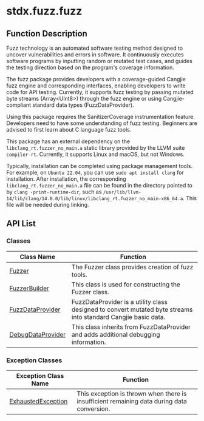 # stdx.fuzz.fuzz

## Function Description

Fuzz technology is an automated software testing method designed to uncover vulnerabilities and errors in software. It continuously executes software programs by inputting random or mutated test cases, and guides the testing direction based on the program's coverage information.

The fuzz package provides developers with a coverage-guided Cangjie fuzz engine and corresponding interfaces, enabling developers to write code for API testing. Currently, it supports fuzz testing by passing mutated byte streams (Array\<UInt8>) through the fuzz engine or using Cangjie-compliant standard data types (FuzzDataProvider).

Using this package requires the SanitizerCoverage instrumentation feature. Developers need to have some understanding of fuzz testing. Beginners are advised to first learn about C language fuzz tools.

This package has an external dependency on the `libclang_rt.fuzzer_no_main.a` static library provided by the LLVM suite `compiler-rt`. Currently, it supports Linux and macOS, but not Windows.

Typically, installation can be completed using package management tools. For example, on `Ubuntu 22.04`, you can use `sudo apt install clang` for installation. After installation, the corresponding `libclang_rt.fuzzer_no_main.a` file can be found in the directory pointed to by `clang -print-runtime-dir`, such as `/usr/lib/llvm-14/lib/clang/14.0.0/lib/linux/libclang_rt.fuzzer_no_main-x86_64.a`. This file will be needed during linking.

## API List

### Classes

|                 Class Name                |                Function                |
| ----------------------------------------- | ------------------------------------- |
| [Fuzzer](./fuzz_package_api/fuzz_package_classes.md#class-fuzzer) | The Fuzzer class provides creation of fuzz tools. |
| [FuzzerBuilder](./fuzz_package_api/fuzz_package_classes.md#class-fuzzerbuilder) | This class is used for constructing the Fuzzer class. |
| [FuzzDataProvider](./fuzz_package_api/fuzz_package_classes.md#class-fuzzdataprovider) | FuzzDataProvider is a utility class designed to convert mutated byte streams into standard Cangjie basic data. |
| [DebugDataProvider](./fuzz_package_api/fuzz_package_classes.md#class-debugdataprovider) | This class inherits from FuzzDataProvider and adds additional debugging information. |

### Exception Classes

|               Exception Class Name               |                Function                |
| ----------------------------------------------- | ------------------------------------- |
| [ExhaustedException](./fuzz_package_api/fuzz_package_exceptions.md#class-exhaustedexception) | This exception is thrown when there is insufficient remaining data during data conversion. |